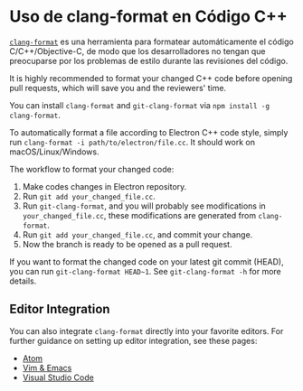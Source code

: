 # Uso de clang-format en Código C++

[`clang-format`](http://clang.llvm.org/docs/ClangFormat.html) es una herramienta para formatear automáticamente el código C/C++/Objective-C, de modo que los desarrolladores no tengan que preocuparse por los problemas de estilo durante las revisiones del código.

It is highly recommended to format your changed C++ code before opening pull requests, which will save you and the reviewers' time.

You can install `clang-format` and `git-clang-format` via `npm install -g clang-format`.

To automatically format a file according to Electron C++ code style, simply run `clang-format -i path/to/electron/file.cc`. It should work on macOS/Linux/Windows.

The workflow to format your changed code:

1. Make codes changes in Electron repository.
2. Run `git add your_changed_file.cc`.
3. Run `git-clang-format`, and you will probably see modifications in `your_changed_file.cc`, these modifications are generated from `clang-format`.
4. Run `git add your_changed_file.cc`, and commit your change.
5. Now the branch is ready to be opened as a pull request.

If you want to format the changed code on your latest git commit (HEAD), you can run `git-clang-format HEAD~1`. See `git-clang-format -h` for more details.

## Editor Integration

You can also integrate `clang-format` directly into your favorite editors. For further guidance on setting up editor integration, see these pages:

- [Atom](https://atom.io/packages/clang-format)
- [Vim & Emacs](http://clang.llvm.org/docs/ClangFormat.html#vim-integration)
- [Visual Studio Code](https://marketplace.visualstudio.com/items?itemName=xaver.clang-format)